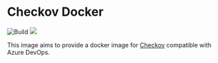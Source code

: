 # Checkov Docker

![Build](https://github.com/pomverte/checkov-docker/workflows/Build/badge.svg)
![](https://img.shields.io/badge/Checkov-1.0.636-blue)

This image aims to provide a docker image for [Checkov](https://github.com/bridgecrewio/checkov/) compatible with Azure DevOps.

